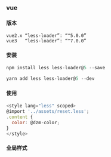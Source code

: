### vue

#### 版本

```
vue2.x “less-loader”: “^5.0.0”
vue3   “less-loader”: “^7.0.0”
```
#### 安装
```js
npm install less less-loader@5 --save

yarn add less less-loader@5 --dev
```

#### 使用

```js
<style lang="less" scoped>
@import '../assets/reset.less';
.content {
  color: @dzm-color;
}
</style>
```

#### 全局样式

